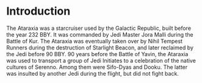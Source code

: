 # Introduction
The Ataraxia was a starcruiser used by the Galactic Republic, built before the year 232 BBY.
It was commanded by Jedi Master Jora Malli during the Battle of Kur.
The Ataraxia was eventually taken over by Nihil Tempest Runners during the destruction of Starlight Beacon, and later reclaimed by the Jedi before 90 BBY.
90 years before the Battle of Yavin, the Ataraxia was used to transport a group of Jedi Initiates to a celebration of the native cultures of Serenno.
Among them were Sifo-Dyas and Dooku.
The latter was insulted by another Jedi during the flight, but did not fight back.